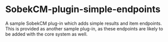 # SobekCM-plugin-simple-endpoints
A sample SobekCM plug-in which adds simple results and item endpoints.  This is provided as another sample plug-in, as these endpoints are likely to be added with the core system as well.
